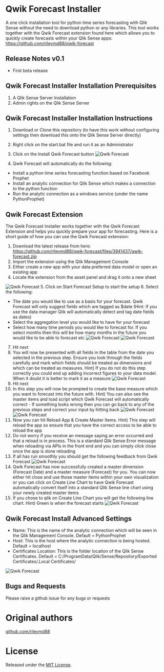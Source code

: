 # Qwik Forecast Installer
A one click installation tool for python time series forecasting with Qlik Sense without the need to download python or any libraries. This tool works together with the Qwik Forecast extension found here which allows you to quickly create forecasts within your Qlik Sense apps: https://github.com/rileymd88/qwik-forecast

## Release Notes v0.1
* First beta release

## Qwik Forecast Installer Installation Prerequisites
1. A Qlik Sense Server Installation
2. Admin rights on the Qlik Sense Server

## Qwik Forecast Installer Installation Instructions
1. Download or Clone this repository (to have this work without configuring settings then download this onto the Qlik Sense Server directly)
2. Right click on the start.bat file and run it as an Administrator
3. Click on the Install Qwik Forecast button
![Qwik Forecast](https://raw.githubusercontent.com/rileymd88/data/master/qwik-forecast/qwik-forecast-install1.PNG)

4. Qwik Forecast will automatically do the following:
* Install a python time series forecasting function based on Facebook Prophet
* Install an analytic connection for Qlik Sense which makes a connection to the python function
* Run the analytic connection as a windows service (under the name PythonProphet)

## Qwik Forecast Extension
The Qwik Forecast Installer works together with the Qwik Forecast Extension and helps you quickly prepare your app for forecasting. Here is a short guide of how you can use the Qwik Forecast extension:
1. Download the latest release from here: https://github.com/rileymd88/qwik-forecast/files/3941437/qwik-forecast.zip
2. Import the extension using the Qlik Management Console
3. Either create a new app with your data preferred data model or open an existing app
4. Locate the extension from the asset panel and drag it onto a new sheet

![Qwik Forecast](https://raw.githubusercontent.com/rileymd88/data/master/qwik-forecast/qwik-forecast1.PNG) 
5. Click on Start Forecast Setup to start the setup 
6. Select the following:
* The date you would like to use as a basis for your forecast. Qwik Forecast will only suggest fields which are tagged as $date (Hint: If you use the data manager Qlik will automatically detect and tag date fields as dates)
* Select the aggregation level you would like to have for your forecast
* Select how many time periods you would like to forecast for. If you select months then this will be how many months in the future you would like to be able to forecast etc
![Qwik Forecast](https://raw.githubusercontent.com/rileymd88/data/master/qwik-forecast/qwik-forecast2.PNG)
![Qwik Forecast](https://raw.githubusercontent.com/rileymd88/data/master/qwik-forecast/qwik-forecast3.PNG)
7. Hit next
8. You will now be presented with all fields in the table from the date you selected in the previous step. Ensure you look through the fields carefully and mark which fields should be treated as dimensions and which can be treated as measures. Hint) If you do not do this step correctly you could end up adding incorrect figures to your data model. When it doubt it is better to mark it as a measure
![Qwik Forecast](https://raw.githubusercontent.com/rileymd88/data/master/qwik-forecast/qwik-forecast4.PNG)
9. Hit next
10. In this step you will now be prompted to create the base measure which you want to forecast into the future with. Hint) You can also see the master items and load script which Qwik Forecast will automatically correct - If something looks wrong then you can go back to any of the previous steps and correct your input by hitting back 
![Qwik Forecast](https://raw.githubusercontent.com/rileymd88/data/master/qwik-forecast/qwik-forecast6.PNG)
![Qwik Forecast](https://raw.githubusercontent.com/rileymd88/data/master/qwik-forecast/qwik-forecast7.PNG)
11. Now you can hit Reload App & Create Master Items. Hint) This step will reload the app so ensure that you have the correct access to be able to reload the app
12. Do not worry if you receive an message saying an error occurred and that a reload is in process. This is a standard Qlik Sense Error message when reloading via APIs in the front end and you can simply click close once the app is done reloading
13. If all has run smoothly you should get the following feedback from Qwik Forecast
![Qwik Forecast](https://raw.githubusercontent.com/rileymd88/data/master/qwik-forecast/qwik-forecast8.PNG)
14. Qwik Forecast has now successfully created a master dimension (Forecast Date) and a master measure (Forecast) for you. You can now either hit close and use those master items within your own visualization or you can click on Create Line Chart to have Qwik Forecast automatically convert itself into a standard Qlik Sense line chart using your newly created master items
15. If you chose to qlik on Create Line Chart you will get the following line chart. Hint) Green is when the forecast starts
![Qwik Forecast](https://raw.githubusercontent.com/rileymd88/data/master/qwik-forecast/qwik-forecast9.PNG)

## Qwik Forecast Install Advanced Settings
* Name: This is the name of the analytic connection which will be seen in the Qlik Management Console. Default = PythonProphet
* Host: This is the host where the analytic connection is being hosted. Default = localhost
* Certificates Location: This is the folder location of the Qlik Sense Certificates. Default = C:/ProgramData/Qlik/Sense/Repository/Exported Certificates/.Local Certificates/

![Qwik Forecast](https://raw.githubusercontent.com/rileymd88/data/master/qwik-forecast/qwik-forecast-install2.PNG)

## Bugs and Requests
Please raise a github issue for any bugs or requests

# Original authors
[github.com/rileymd88](https://github.com/rileymd88)

# License
Released under the [MIT License](LICENSE).